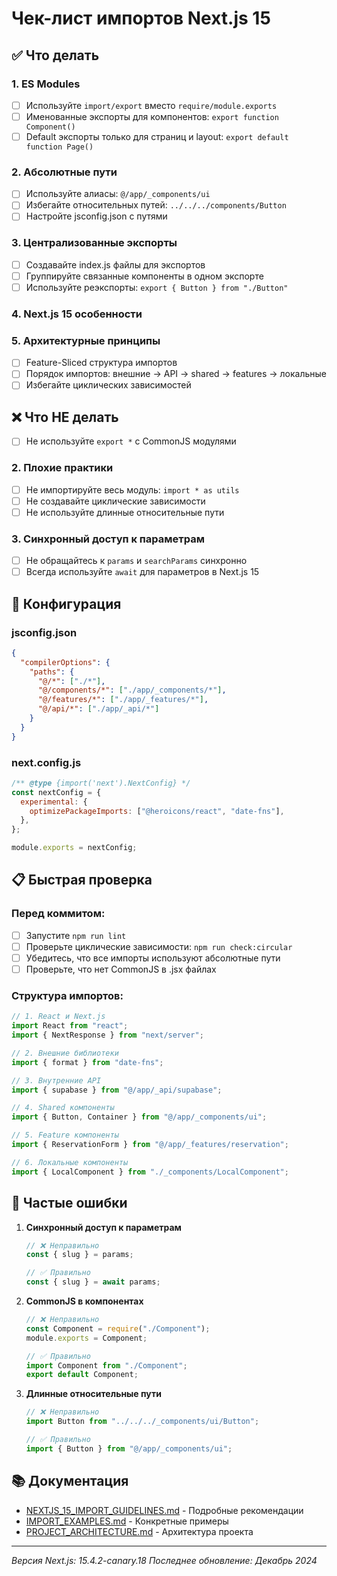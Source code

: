 # Чек-лист импортов Next.js 15

## ✅ Что делать

### 1. ES Modules

- [ ] Используйте `import/export` вместо `require/module.exports`
- [ ] Именованные экспорты для компонентов: `export function Component()`
- [ ] Default экспорты только для страниц и layout: `export default function Page()`

### 2. Абсолютные пути

- [ ] Используйте алиасы: `@/app/_components/ui`
- [ ] Избегайте относительных путей: `../../../components/Button`
- [ ] Настройте jsconfig.json с путями

### 3. Централизованные экспорты

- [ ] Создавайте index.js файлы для экспортов
- [ ] Группируйте связанные компоненты в одном экспорте
- [ ] Используйте реэкспорты: `export { Button } from "./Button"`

### 4. Next.js 15 особенности

### 5. Архитектурные принципы

- [ ] Feature-Sliced структура импортов
- [ ] Порядок импортов: внешние → API → shared → features → локальные
- [ ] Избегайте циклических зависимостей

## ❌ Что НЕ делать

- [ ] Не используйте `export *` с CommonJS модулями

### 2. Плохие практики

- [ ] Не импортируйте весь модуль: `import * as utils`
- [ ] Не создавайте циклические зависимости
- [ ] Не используйте длинные относительные пути

### 3. Синхронный доступ к параметрам

- [ ] Не обращайтесь к `params` и `searchParams` синхронно
- [ ] Всегда используйте `await` для параметров в Next.js 15

## 🔧 Конфигурация

### jsconfig.json

```json
{
  "compilerOptions": {
    "paths": {
      "@/*": ["./*"],
      "@/components/*": ["./app/_components/*"],
      "@/features/*": ["./app/_features/*"],
      "@/api/*": ["./app/_api/*"]
    }
  }
}
```

### next.config.js

```javascript
/** @type {import('next').NextConfig} */
const nextConfig = {
  experimental: {
    optimizePackageImports: ["@heroicons/react", "date-fns"],
  },
};

module.exports = nextConfig;
```

## 📋 Быстрая проверка

### Перед коммитом:

- [ ] Запустите `npm run lint`
- [ ] Проверьте циклические зависимости: `npm run check:circular`
- [ ] Убедитесь, что все импорты используют абсолютные пути
- [ ] Проверьте, что нет CommonJS в .jsx файлах

### Структура импортов:

```javascript
// 1. React и Next.js
import React from "react";
import { NextResponse } from "next/server";

// 2. Внешние библиотеки
import { format } from "date-fns";

// 3. Внутренние API
import { supabase } from "@/app/_api/supabase";

// 4. Shared компоненты
import { Button, Container } from "@/app/_components/ui";

// 5. Feature компоненты
import { ReservationForm } from "@/app/_features/reservation";

// 6. Локальные компоненты
import { LocalComponent } from "./_components/LocalComponent";
```

## 🚨 Частые ошибки

1. **Синхронный доступ к параметрам**

   ```javascript
   // ❌ Неправильно
   const { slug } = params;

   // ✅ Правильно
   const { slug } = await params;
   ```

2. **CommonJS в компонентах**

   ```javascript
   // ❌ Неправильно
   const Component = require("./Component");
   module.exports = Component;

   // ✅ Правильно
   import Component from "./Component";
   export default Component;
   ```

3. **Длинные относительные пути**

   ```javascript
   // ❌ Неправильно
   import Button from "../../../_components/ui/Button";

   // ✅ Правильно
   import { Button } from "@/app/_components/ui";
   ```

## 📚 Документация

- [NEXTJS_15_IMPORT_GUIDELINES.md](./NEXTJS_15_IMPORT_GUIDELINES.md) - Подробные рекомендации
- [IMPORT_EXAMPLES.md](./IMPORT_EXAMPLES.md) - Конкретные примеры
- [PROJECT_ARCHITECTURE.md](./PROJECT_ARCHITECTURE.md) - Архитектура проекта

---

_Версия Next.js: 15.4.2-canary.18_
_Последнее обновление: Декабрь 2024_
